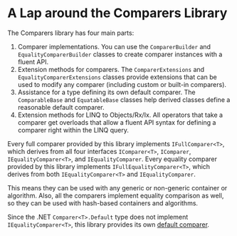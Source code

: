 # A Lap around the Comparers Library

The Comparers library has four main parts:

1. Comparer implementations. You can use the `ComparerBuilder` and `EqualityComparerBuilder` classes to create comparer instances with a fluent API.
1. Extension methods for comparers. The `ComparerExtensions` and `EqualityComparerExtensions` classes provide extensions that can be used to modify any comparer (including custom or built-in comparers).
1. Assistance for a type defining its own default comparer. The `ComparableBase` and `EquatableBase` classes help derived classes define a reasonable default comparer.
1. Extension methods for LINQ to Objects/Rx/Ix. All operators that take a comparer get overloads that allow a fluent API syntax for defining a comparer right within the LINQ query.

Every full comparer provided by this library implements `IFullComparer<T>`, which derives from all four interfaces `IComparer<T>`, `IComparer`, `IEqualityComparer<T>`, and `IEqualityComparer`. Every equality comparer provided by this library implements `IFullEqualityComparer<T>`, which derives from both `IEqualityComparer<T>` and `IEqualityComparer`.

This means they can be used with any generic or non-generic container or algorithm. Also, all the comparers implement equality comparison as well, so they can be used with hash-based containers and algorithms.

Since the .NET `Comparer<T>.Default` type does not implement `IEqualityComparer<T>`, this library provides its own [default comparer](default-comparer.md).